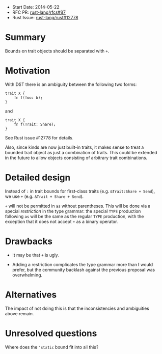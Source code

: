 - Start Date: 2014-05-22
- RFC PR: [rust-lang/rfcs#87](https://github.com/rust-lang/rfcs/pull/87)
- Rust Issue: [rust-lang/rust#12778](https://github.com/rust-lang/rust/issues/12778)

# Summary

Bounds on trait objects should be separated with `+`.

# Motivation

With DST there is an ambiguity between the following two forms:

    trait X {
        fn f(foo: b);
    }


and

    trait X {
        fn f(Trait: Share);
    }

See Rust issue #12778 for details.

Also, since kinds are now just built-in traits, it makes sense to treat a bounded trait object as just a combination of traits. This could be extended in the future to allow objects consisting of arbitrary trait combinations.

# Detailed design

Instead of `:` in trait bounds for first-class traits (e.g. `&Trait:Share + Send`), we use `+` (e.g. `&Trait + Share + Send`).

`+` will not be permitted in `as` without parentheses. This will be done via a special *restriction* in the type grammar: the special `TYPE` production following `as` will be the same as the regular `TYPE` production, with the exception that it does not accept `+` as a binary operator.

# Drawbacks

* It may be that `+` is ugly.

* Adding a restriction complicates the type grammar more than I would prefer, but the community backlash against the previous proposal was overwhelming.

# Alternatives

The impact of not doing this is that the inconsistencies and ambiguities above remain.

# Unresolved questions

Where does the `'static` bound fit into all this?
